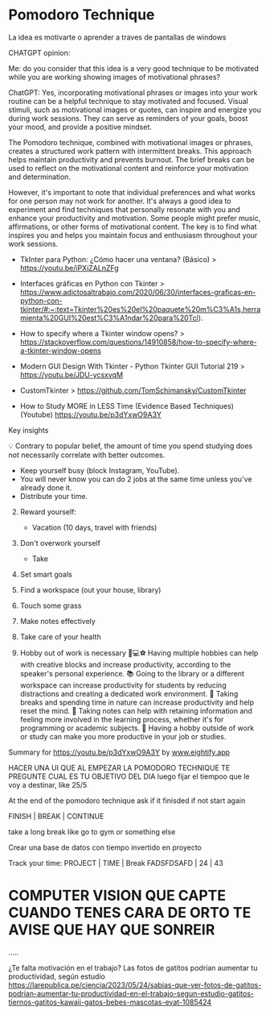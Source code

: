 # Pomodoro Technique


La idea es motivarte o aprender a traves de pantallas de windows

CHATGPT opinion:

Me: do you consider that this idea is a very good technique to be motivated while you are working showing images of motivational phrases?

ChatGPT: Yes, incorporating motivational phrases or images into your work routine can be a helpful technique to stay motivated and focused. Visual stimuli, such as motivational images or quotes, can inspire and energize you during work sessions. They can serve as reminders of your goals, boost your mood, and provide a positive mindset.

The Pomodoro technique, combined with motivational images or phrases, creates a structured work pattern with intermittent breaks. This approach helps maintain productivity and prevents burnout. The brief breaks can be used to reflect on the motivational content and reinforce your motivation and determination.

However, it's important to note that individual preferences and what works for one person may not work for another. It's always a good idea to experiment and find techniques that personally resonate with you and enhance your productivity and motivation. Some people might prefer music, affirmations, or other forms of motivational content. The key is to find what inspires you and helps you maintain focus and enthusiasm throughout your work sessions.







- TkInter para Python: ¿Cómo hacer una ventana? (Básico) > https://youtu.be/iPXiZALnZFg
- Interfaces gráficas en Python con Tkinter > https://www.adictosaltrabajo.com/2020/06/30/interfaces-graficas-en-python-con-tkinter/#:~:text=Tkinter%20es%20el%20paquete%20m%C3%A1s,herramienta%20GUI%20est%C3%A1ndar%20para%20Tcl).
- How to specify where a Tkinter window opens? > https://stackoverflow.com/questions/14910858/how-to-specify-where-a-tkinter-window-opens
- Modern GUI Design With Tkinter - Python Tkinter GUI Tutorial 219 > https://youtu.be/JDU-ycsxvqM
- CustomTkinter > https://github.com/TomSchimansky/CustomTkinter


- How to Study MORE in LESS Time (Evidence Based Techniques) (Youtube) https://youtu.be/p3dYxwO9A3Y

Key insights

💡 Contrary to popular belief, the amount of time you spend studying does not necessarily correlate with better outcomes.
- Keep yourself busy (block Instagram, YouTube).
- You will never know you can do 2 jobs at the same time unless you've already done it.
- Distribute your time.
2. Reward yourself:
    - Vacation (10 days, travel with friends)
3. Don't overwork yourself
    - Take

4. Set smart goals

5. Find a workspace (out your house, library)
6. Touch some grass
7. Make notes effectively
8. Take care of your health
9. Hobby out of work is necessary
🎥💻⚽ Having multiple hobbies can help with creative blocks and increase productivity, according to the speaker's personal experience.
📚 Going to the library or a different workspace can increase productivity for students by reducing distractions and creating a dedicated work environment.
🌳 Taking breaks and spending time in nature can increase productivity and help reset the mind.
📝 Taking notes can help with retaining information and feeling more involved in the learning process, whether it's for programming or academic subjects.
🎨 Having a hobby outside of work or study can make you more productive in your job or studies.

Summary for https://youtu.be/p3dYxwO9A3Y by www.eightify.app

HACER UNA UI QUE AL EMPEZAR LA POMODORO TECHNIQUE TE PREGUNTE CUAL ES TU OBJETIVO DEL DIA luego fijar el tiempoo que le voy a destinar, like 25/5

At the end of the pomodoro technique ask if it finisded if not start again

FINISH | BREAK | CONTINUE

take a long break like go to gym or something else


Crear una base de datos con tiempo invertido en proyecto

Track your time:
PROJECT     | TIME  | Break
FADSFDSAFD  | 24    | 43





# COMPUTER VISION QUE CAPTE CUANDO TENES CARA DE ORTO TE AVISE QUE HAY QUE SONREIR
.....

¿Te falta motivación en el trabajo? Las fotos de gatitos podrían aumentar tu productividad, según estudio
https://larepublica.pe/ciencia/2023/05/24/sabias-que-ver-fotos-de-gatitos-podrian-aumentar-tu-productividad-en-el-trabajo-segun-estudio-gatitos-tiernos-gatitos-kawaii-gatos-bebes-mascotas-evat-1085424